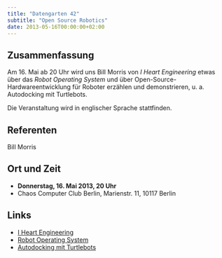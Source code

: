 ```yaml
---
title: "Datengarten 42"
subtitle: "Open Source Robotics"
date: 2013-05-16T00:00:00+02:00
---
```


Zusammenfassung
---------------

Am 16. Mai ab 20 Uhr wird uns Bill Morris von *I Heart Engineering*
etwas über das *Robot Operating System* und über
Open-Source-Hardwareentwicklung für Roboter erzählen und demonstrieren,
u. a. Autodocking mit Turtlebots.

Die Veranstaltung wird in englischer Sprache stattfinden.

Referenten
----------

Bill Morris

Ort und Zeit
------------

-   **Donnerstag, 16. Mai 2013, 20 Uhr**
-   Chaos Computer Club Berlin, Marienstr. 11, 10117 Berlin

Links
-----

-   [I Heart Engineering](http://store.iheartengineering.com/about-magento-demo-store)
-   [Robot Operating System](http://www.ros.org/wiki/)
-   [Autodocking mit Turtlebots](https://www.youtube.com/watch?v=3XXVQdEpoUM)


